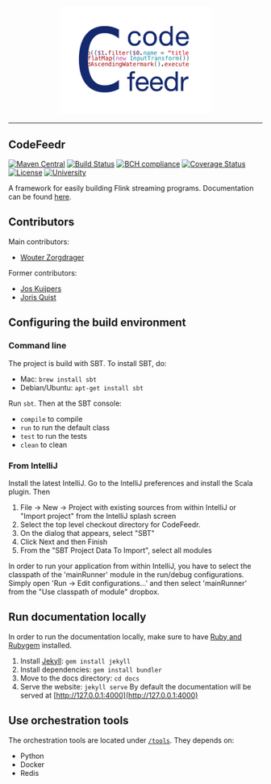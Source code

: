 <p align="center"><img src="logo.png" width="300px"/></p>

- - - -

CodeFeedr
--------------------------
[![Maven Central](https://maven-badges.herokuapp.com/maven-central/org.codefeedr/codefeedr-core_2.12/badge.svg)](https://maven-badges.herokuapp.com/maven-central/org.codefeedr/codefeedr-core_2.12)
[![Build
Status](https://travis-ci.org/codefeedr/codefeedr.svg?branch=develop)](https://travis-ci.org/codefeedr/codefeedr) [![BCH compliance](https://bettercodehub.com/edge/badge/codefeedr/codefeedr?branch=develop)](https://bettercodehub.com/)
[![Coverage
Status](https://coveralls.io/repos/github/codefeedr/codefeedr/badge.svg?branch=develop)](https://coveralls.io/github/codefeedr/codefeedr?branch=develop) [![License](https://img.shields.io/badge/License-Apache%202.0-blue.svg)](https://opensource.org/licenses/Apache-2.0)
[![University](https://img.shields.io/badge/university-tudelft-blue.svg)](http://swerl.tudelft.nl/bin/view/Main/WebHome)

A framework for easily building Flink streaming programs. Documentation
can be found [here](http://codefeedr.org/codefeedr).
## Contributors
Main contributors:
- [Wouter
Zorgdrager](https://www.linkedin.com/in/wouter-zorgdrager-a4746512a/)

Former contributors:
- [Jos Kuijpers](https://nl.linkedin.com/in/jos-kuijpers-4b714032)
- [Joris Quist](https://www.linkedin.com/in/joris-quist-a44245170)


## Configuring the build environment

### Command line

The project is build with SBT. To install SBT, do:

* Mac: `brew install sbt`
* Debian/Ubuntu: `apt-get install sbt`

Run `sbt`. Then at the SBT console:

- `compile` to compile
- `run` to run the default class
- `test` to run the tests
- `clean` to clean

### From IntelliJ

Install the latest IntelliJ. Go to the IntelliJ preferences and install
the Scala plugin. Then

1. File -> New -> Project with existing sources from within IntelliJ or
"Import project" from the IntelliJ splash screen
2. Select the top level checkout directory for CodeFeedr.
3. On the dialog that appears, select "SBT"
4. Click Next and then Finish
5. From the "SBT Project Data To Import", select all modules

In order to run your application from within IntelliJ, you have to
select the classpath of the 'mainRunner' module in  the run/debug
configurations. Simply open 'Run -> Edit configurations...' and then
select 'mainRunner' from the "Use  classpath of module" dropbox.

## Run documentation locally
In order to run the documentation locally, make sure to have [Ruby and Rubygem](https://guides.rubygems.org/rubygems-basics/) installed.

1. Install [Jekyll](https://jekyllrb.com/): `gem install jekyll`
2. Install dependencies: `gem install bundler`
3. Move to the docs directory: `cd docs`
4. Serve the website: `jekyll serve`
By default the documentation will be served at [http://127.0.0.1:4000](http://127.0.0.1:4000)

## Use orchestration tools
The orchestration tools are located under [`/tools`](/tools). They depends on:
- Python
- Docker
- Redis